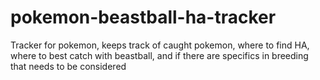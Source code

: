 # pokemon-beastball-ha-tracker
Tracker for pokemon, keeps track of caught pokemon, where to find HA, where to best catch with beastball, and if there are specifics in breeding that needs to be considered
